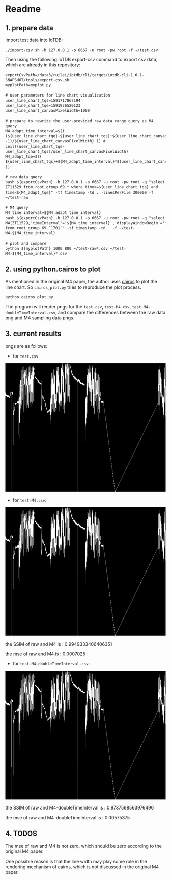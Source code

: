 # Readme

## 1. prepare data

Import test data into IoTDB:

```shell
./import-csv.sh -h 127.0.0.1 -p 6667 -u root -pw root -f ~/test.csv
```

Then using the following IoTDB export-csv command to export csv data, which are already in this repository:

```shell
exportCsvPath=/data3/ruilei/iotdb/cli/target/iotdb-cli-1.0.1-SNAPSHOT/tools/export-csv.sh
myplotPath=myplot.py

# user parameters for line chart visualization
user_line_chart_tqs=1591717867194
user_line_chart_tqe=1591926520123
user_line_chart_canvasPixelWidth=1000

# prepare to rewrite the user-provided raw data range query as M4 query
M4_adapt_time_interval=$(( (${user_line_chart_tqe}-${user_line_chart_tqs}+${user_line_chart_canvasPixelWidth} -1)/${user_line_chart_canvasPixelWidth} )) # ceil((user_line_chart_tqe-user_line_chart_tqs)/user_line_chart_canvasPixelWidth)
M4_adapt_tqe=$(( ${user_line_chart_tqs}+${M4_adapt_time_interval}*${user_line_chart_canvasPixelWidth} ))

# raw data query
bash ${exportCsvPath} -h 127.0.0.1 -p 6667 -u root -pw root -q "select ZT11529 from root.group_69.* where time>=${user_line_chart_tqs} and time<${M4_adapt_tqe}" -tf timestamp -td . -linesPerFile 300000 -f ~/test-raw

# M4 query
M4_time_interval=${M4_adapt_time_interval}
bash ${exportCsvPath} -h 127.0.0.1 -p 6667 -u root -pw root -q "select M4(ZT11529,'timeInterval'='${M4_time_interval}','displayWindowBegin'='${user_line_chart_tqs}','displayWindowEnd'='${M4_adapt_tqe}') from root.group_69.`1701`" -tf timestamp -td . -f ~/test-M4-${M4_time_interval}

# plot and compare
python ${myplotPath} 1000 800 ~/test-raw*.csv ~/test-M4-${M4_time_interval}*.csv
```



## 2. using python.cairos to plot

As mentioned in the original M4 paper, the author uses [cairos](https://github.com/pygobject/pycairo) to plot the line chart. So `cairos_plot.py` tries to reproduce the plot process.

```python
python cairos_plot.py
```

The program will render pngs for the `test.csv`, `test-M4.csv`, `test-M4-doubleTimeInterval.csv`, and compare the differences between the raw data png and M4 sampling data pngs.

## 3. current results

pngs are as follows:

-   for `test.csv`

![test](test.png)

-   for `test-M4.csv`:

![test-M4](test-M4.png)

the SSIM of raw and M4 is : 0.9949333406406351

the mse of raw and M4 is : 0.0007025

-   for `test-M4-doubleTimeInterval.csv`:

![test-M4-doubleTimeInterval](test-M4-doubleTimeInterval.png)

the SSIM of raw and M4-doubleTimeInterval is : 0.9737598563976496

the mse of raw and M4-doubleTimeInterval is : 0.00575375



## 4. TODOS

The mse of raw and M4 is not zero, which should be zero according to the original M4 paper.

One possible reason is that the line width may play some role in the rendering mechanism of cairos, which is not discussed in the original M4 paper.
